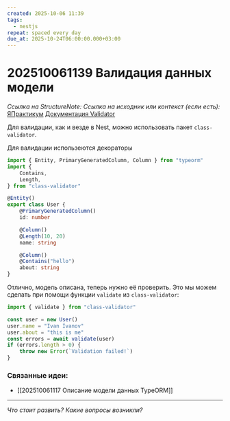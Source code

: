 ```yaml
---
created: 2025-10-06 11:39
tags:
  - nestjs
repeat: spaced every day
due_at: 2025-10-24T06:00:00.000+03:00
---
```

# 202510061139 Валидация данных модели

*Ссылка на StructureNote:*
*Ссылка на исходник или контекст (если есть):* [ЯПрактикум](https://practicum.yandex.ru/learn/backend-nodejs/courses/a4214ab0-2146-4152-b90e-651bf4c7ca5e/sprints/564244/topics/104f2765-a9c9-4617-8a5e-f21b675cf9b3/lessons/bacf253a-eb67-440e-aeaa-d632213c455c/) [Документация Validator]([https://github.com/typestack/class-validator](https://github.com/typestack/class-validator).)

Для валидации, как и везде в Nest, можно использовать пакет `class-validator`.

Для валидации использеются декораторы

```ts
import { Entity, PrimaryGeneratedColumn, Column } from "typeorm"
import {
    Contains,
    Length,
} from "class-validator"

@Entity()
export class User {
    @PrimaryGeneratedColumn()
    id: number

    @Column()
    @Length(10, 20)
    name: string

    @Column()
    @Contains("hello")
    about: string
}
```

Отлично, модель описана, теперь нужно её проверить. Это мы можем сделать при помощи функции `validate` из `class-validator`:

```ts
import { validate } from "class-validator"

const user = new User()
user.name = "Ivan Ivanov"
user.about = "this is me"
const errors = await validate(user)
if (errors.length > 0) {
    throw new Error(`Validation failed!`)
}
```

### Связанные идеи:

* [[202510061117 Описание модели данных TypeORM]]
---

*Что стоит развить? Какие вопросы возникли?*
